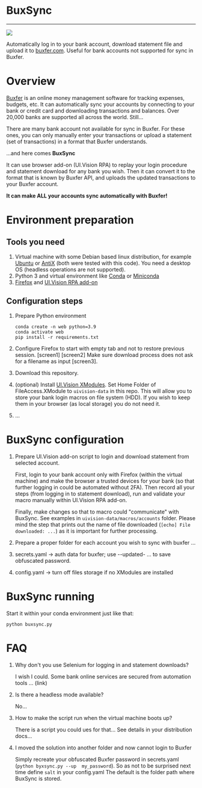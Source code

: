# BuxSync

---

![](https://github.com/Joker-KP/buxfer-updater/workflows/BuxSync/badge.svg)


Automatically log in to your bank account, download statement file and upload it to
[buxfer.com](https://www.buxfer.com/). Useful for bank accounts not supported for sync in Buxfer.

# Overview

[Buxfer](https://www.buxfer.com/) is an online money management software for tracking expenses, budgets, etc.
It can automatically sync your accounts by connecting to your bank or credit card and downloading transactions
and balances. Over 20,000 banks are supported all across the world. Still...

There are many bank account not available for sync in Buxfer. For these ones, you can only manually enter your
transactions or upload a statement (set of transactions) in a format that Buxfer understands.

...and here comes **BuxSync**

It can use browser add-on (UI.Vision RPA) to replay your login procedure and statement download
for any bank you wish. Then it can convert it to the format that is known by Buxfer API,
and uploads the updated transactions to your Buxfer account.

**It can make ALL your accounts sync automatically with Buxfer!**

# Environment preparation

## Tools you need

1. Virtual machine with some Debian based linux distribution, for example 
   [Ubuntu](https://ubuntu.com/download) 
   or [AntiX](https://antixlinux.com/download/) (both were tested with this code).
   You need a desktop OS (headless operations are not supported).
1. Python 3 and virtual environment 
   like [Conda](https://docs.conda.io/projects/conda/en/latest/user-guide/install/index.html)
   or [Miniconda](https://docs.conda.io/en/latest/miniconda.html)
1. [Firefox](https://www.mozilla.org/firefox/download/) 
   and [UI.Vision RPA add-on](https://addons.mozilla.org/firefox/addon/rpa)   

## Configuration steps

1. Prepare Python environment
   ```
   conda create -n web python=3.9
   conda activate web
   pip install -r requirements.txt
   ```
1. Configure Firefox to start with empty tab and not to restore previous session. 
   [screen1] [screen2]
   Make sure download process does not ask for a filename as input [screen3].
1. Download this repository.
1. (optional) Install [UI.Vision XModules](https://ui.vision/rpa/x/download).
   Set Home Folder of FileAccess.XModule to `uivision-data` in this repo.
   This will allow you to store your bank login macros on file system (HDD).
   If you wish to keep them in your browser (as local storage) you do not need it.

1. ...

# BuxSync configuration

1. Prepare UI.Vision add-on script to login and download statement from selected account.
   
   First, login to your bank account only with Firefox (within the virtual machine) 
   and make the browser a trusted devices for your bank (so that further logging in
   could be automated without 2FA). Then record all your steps (from logging in to 
   statement download), run and validate your macro manually within UI.Vision RPA add-on.

   Finally, make changes so that to macro could "communicate" with BuxSync.
   See examples in `uivision-data/macros/accounts` folder. Please mind the step that 
   prints out the name of file downloaded (`[echo] File downloaded: ...`) as it is important
   for further processing.

1. Prepare a proper folder for each account you wish to sync with buxfer
   ...

1. secrets.yaml -> auth data for buxfer; use --updated- ... to save obfuscated password.

1. config.yaml -> turn off files storage if no XModules are installed

# BuxSync running

Start it within your conda environment just like that:
```
python buxsync.py
```

# FAQ

1. Why don't you use Selenium for logging in and statement downloads?
   
   I wish I could. Some bank online services are secured from automation tools
   ... (link)
   
1. Is there a headless mode available?
   
   No...

1. How to make the script run when the virtual machine boots up?
   
   There is a script you could ues for that...
   See details in your distribution docs...
   
1. I moved the solution into another folder and now cannot login to Buxfer
   
   Simply recreate your obfuscated Buxfer password in secrets.yaml 
   (`python byxsync.py --up  my_password`).
   So as not to be surprised next time define `salt` in your config.yaml
   The default is the folder path where BuxSync is stored.